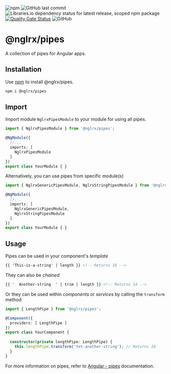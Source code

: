 ![npm](https://img.shields.io/npm/v/@nglrx/pipes?label=npm)
![GitHub last commit](https://img.shields.io/github/last-commit/nglrx/pipes)
![Libraries.io dependency status for latest release, scoped npm package](https://img.shields.io/librariesio/release/npm/@nglrx/pipes)
[![Quality Gate Status](https://sonarcloud.io/api/project_badges/measure?project=nglrx_pipes&metric=alert_status)](https://sonarcloud.io/dashboard?id=nglrx_pipes)
![GitHub](https://img.shields.io/github/license/nglrx/pipes?color=blue)

# @nglrx/pipes

A collection of pipes for Angular apps.

## Installation

Use [npm](https://www.npmjs.com/) to install  @nglrx/pipes.

```bash
npm i @nglrx/pipes
```

## Import

Import module `NglrxPipesModule` to your module for using all pipes.

```typescript
import { NglrxPipesModule } from '@nglrx/pipes';

@NgModule({
  //...
  imports: [
    NglrxPipesModule
  ]
})
export class YourModule { }
```

Alternatively, you can use pipes from specific module(s)

```typescript
import { NglrxGenericPipesModule, NglrxStringPipesModule } from '@nglrx/pipes';

@NgModule({
  //...
  imports: [
    NglrxGenericPipesModule,
    NglrxStringPipesModule
  ]
})
export class YourModule { }
```

## Usage

Pipes can be used in your component's *template*

```html
{{ 'This-is-a-string' | length }} <!-- Returns 16 -->
```

They can also be *chained*

```html
{{ '  Another-string  ' | trim | length }} <!-- Returns 14 -->
```

Or they can be used within *components* or *services* by calling the `transform` method

```typescript
import { LengthPipe } from '@nglrx/pipes';

@Component({
  providers: [ LengthPipe ]
})
export class YourComponent {
  
  constructor(private lengthPipe: LengthPipe) {
    this.lengthPipe.transform('Yet-another-string'); // Returns 18
  }
}
```

For more information on pipes, refer to [Angular - pipes](https://angular.io/guide/pipes) documentation.
